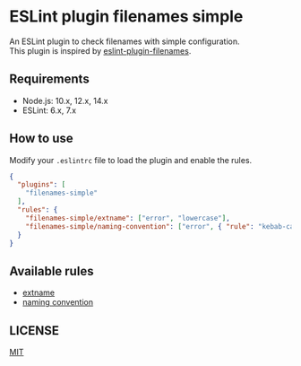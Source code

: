 # ESLint plugin filenames simple
An ESLint plugin to check filenames with simple configuration.  
This plugin is inspired by [eslint-plugin-filenames](https://github.com/selaux/eslint-plugin-filenames).

## Requirements
* Node.js: 10.x, 12.x, 14.x
* ESLint: 6.x, 7.x

## How to use
Modify your `.eslintrc` file to load the plugin and enable the rules.

```json
{
  "plugins": [
    "filenames-simple"
  ],
  "rules": {
    "filenames-simple/extname": ["error", "lowercase"],
    "filenames-simple/naming-convention": ["error", { "rule": "kebab-case" }]
  }
}
```

## Available rules
* [extname](./docs/rules/extname.md)
* [naming convention](./docs/rules/naming-convention.md)

## LICENSE
[MIT](./LICENSE)
